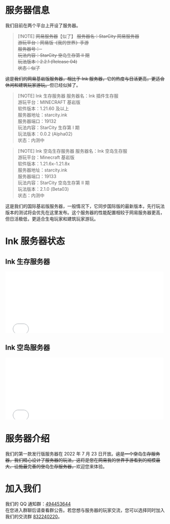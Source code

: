 # 服务器信息

我们目前在两个平台上开设了服务器。


> [!NOTE] <del>网易服务器</del>【似了】
 <del>服务器名：StarCity 网易服务器  
 游玩平台：网易版《我的世界》手游  
 服务器号：-  
 玩法内容：StarCity 空岛生存第 II 期  
 玩法版本：2.2.1 (Release 04)  
 状态：似了</del>  

<del>这是我们的网易基岩版服务器，相比于 Ink 服务器，它的热度与日活更高，更适合休闲和建筑玩家游玩。</del>但已经似掉了。

> [!NOTE] Ink 生存服务器
 服务器名：Ink 插件生存服  
 游玩平台：MINECRAFT 基岩版   
 软件版本：1.21.60 及以上  
 服务器地址：starcity.ink  
 服务器端口：19132  
 玩法内容：StarCity 生存第 I 期  
 玩法版本：0.0.2 (Alpha02)  
 状态：内测中  

> [!NOTE] Ink 空岛生存服务器 
服务器名：Ink 空岛生存服    
游玩平台：Minecraft 基岩版  
软件版本：1.21.6x-1.21.8x  
服务器地址：starcity.ink  
服务器端口：19133  
玩法内容：StarCity 空岛生存第 II 期  
玩法版本：2.1.0 (Beta03)  
状态：内测中  

这是我们的国际基岩版服务器，一般情况下，它同步国际版的最新版本，先行玩法版本的测试将会优先在这里发布。这个服务器的性能配置相较于网易服务器更高，但日活极低，更适合生电玩家和建筑玩家游玩。

# Ink 服务器状态
## Ink 生存服务器
<iframe frameborder="no" border="0" marginwidth="0" marginheight="0" width="500px" height="195px" scrolling=no src="//motd.imc.re/iframe.html?ip=starcity.ink&port=19132&dark=false&join_open=true"></iframe>

## Ink 空岛服务器
<iframe frameborder="no" border="0" marginwidth="0" marginheight="0" width="500px" height="195px" scrolling=no src="//motd.imc.re/iframe.html?ip=starcity.ink&port=19133&dark=false&join_open=true"></iframe>

# 服务器介绍

我们的第一款发行版服务器在 2022 年 7 月 23 日开放。<del>这是一个空岛生存服务器，我们精心设计了服务器的玩法，这将是您在网易我的世界手游看到的规模最大、设施最完善的空岛生存服务器，</del>欢迎您来体验。

# 加入我们

我们的 QQ 通知群：[494453644](https://qm.qq.com/q/494453644)  
在您进入群聊后请查看群公告。若您想与服务器的玩家交流，您可以选择同时加入我们的交流群 [832240220](https://jq.qq.com/?_wv=1027&k=832240220)。
